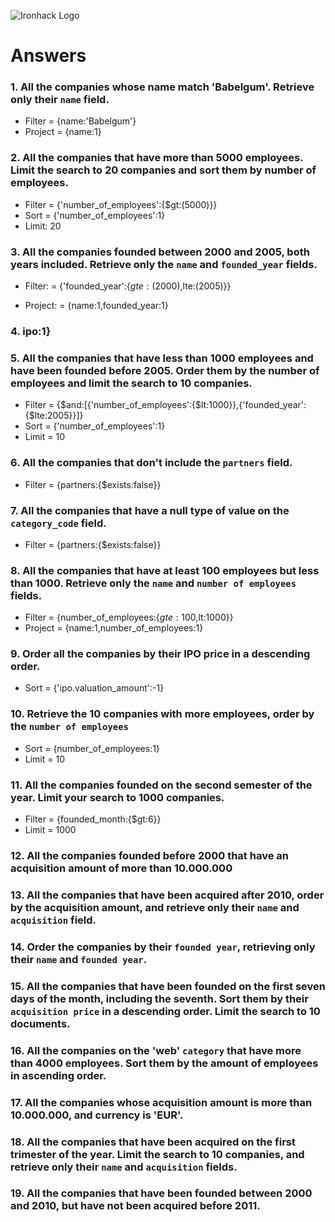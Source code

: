 ![Ironhack Logo](https://i.imgur.com/1QgrNNw.png)

# Answers

### 1. All the companies whose name match 'Babelgum'. Retrieve only their `name` field.

 - Filter = {name:'Babelgum'}
 - Project = {name:1}

### 2. All the companies that have more than 5000 employees. Limit the search to 20 companies and sort them by **number of employees**.

 - Filter = {'number_of_employees':{$gt:(5000)}}
 - Sort = {'number_of_employees':1}
 - Limit: 20

### 3. All the companies founded between 2000 and 2005, both years included. Retrieve only the `name` and `founded_year` fields.

 - Filter: = {'founded_year':{$gte:(2000),$lte:(2005)}}

 - Project: = {name:1,founded_year:1}

### 4.  ipo:1}

### 5. All the companies that have less than 1000 employees and have been founded before 2005. Order them by the number of employees and limit the search to 10 companies.

 - Filter = {$and:[{'number_of_employees':{$lt:1000}},{'founded_year':{$lte:2005}}]}
 - Sort = {'number_of_employees':1}
 - Limit = 10

### 6. All the companies that don't include the `partners` field.

- Filter = {partners:{$exists:false}} 

### 7. All the companies that have a null type of value on the `category_code` field.

- Filter = {partners:{$exists:false}}

### 8. All the companies that have at least 100 employees but less than 1000. Retrieve only the `name` and `number of employees` fields.

 - Filter = {number_of_employees:{$gte:100,$lt:1000}}
 - Project = {name:1,number_of_employees:1}

### 9. Order all the companies by their IPO price in a descending order.

 - Sort = {'ipo.valuation_amount':-1}

### 10. Retrieve the 10 companies with more employees, order by the `number of employees`

 - Sort = {number_of_employees:1}
 - Limit = 10

### 11. All the companies founded on the second semester of the year. Limit your search to 1000 companies.

 - Filter = {founded_month:{$gt:6}}
 - Limit = 1000

<!-- ### 12. All the companies that have been 'deadpooled' after the third year. -->

<!-- Your Code Goes Here -->

### 12. All the companies founded before 2000 that have an acquisition amount of more than 10.000.000

<!-- Your Code Goes Here -->

### 13. All the companies that have been acquired after 2010, order by the acquisition amount, and retrieve only their `name` and `acquisition` field.

<!-- Your Code Goes Here -->

### 14. Order the companies by their `founded year`, retrieving only their `name` and `founded year`.

<!-- Your Code Goes Here -->

### 15. All the companies that have been founded on the first seven days of the month, including the seventh. Sort them by their `acquisition price` in a descending order. Limit the search to 10 documents.

<!-- Your Code Goes Here -->

### 16. All the companies on the 'web' `category` that have more than 4000 employees. Sort them by the amount of employees in ascending order.

<!-- Your Code Goes Here -->

### 17. All the companies whose acquisition amount is more than 10.000.000, and currency is 'EUR'.

<!-- Your Code Goes Here -->

### 18. All the companies that have been acquired on the first trimester of the year. Limit the search to 10 companies, and retrieve only their `name` and `acquisition` fields.

<!-- Your Code Goes Here -->

### 19. All the companies that have been founded between 2000 and 2010, but have not been acquired before 2011.

<!-- Your Code Goes Here -->
